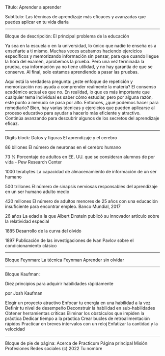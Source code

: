 Título: Aprender a aprender

Subtítulo: Las técnicas de aprendizaje más eficaces y avanzadas que puedes aplicar en tu vida diaria


___________________________
Bloque de descripción:
El principal problema de la educación

Ya sea en la escuela o en la universidad, lo único que nadie te enseña es a enseñarte a ti mismo. Muchas veces acabamos haciendo ejercicios específicos y memorizando información sin pensar, para que cuando llegue la hora del examen, aprobemos la prueba. Pero una vez terminada la prueba, esa información ya no tiene utilidad, y no hay garantía de que se conserve. Al final, solo estamos aprendiendo a pasar las pruebas.

Aquí está la verdadera pregunta: ¿este enfoque de repetición y memorización nos ayuda a comprender realmente la materia? El consenso académico actual es que no. En realidad, lo que es más importante que cualquier tema individual es saber cómo estudiar, pero por alguna razón, este punto a menudo se pasa por alto. Entonces, ¿qué podemos hacer para remediarlo?
Bien, hay varias técnicas y ejercicios que pueden aplicarse al proceso educativo para ayudar a hacerlo más eficiente y atractivo. Continúa avanzando para descubrir algunos de los secretos del aprendizaje eficaz.


___________________________
Digits block:
Datos y figuras
El aprendizaje y el cerebro

86 billones
El número de neuronas en el cerebro humano

73 %
Porcentaje de adultos en EE. UU. que se consideran alumnos de por vida - Pew Research Center

1000 terabytes
La capacidad de almacenamiento de información de un ser humano

500 trillones
El número de sinapsis nerviosas responsables del aprendizaje en un ser humano adulto medio

420 millones
El número de adultos menores de 25 años con una educación insuficiente para encontrar empleo. Banco Mundial, 2017

26 años
La edad a la que Albert Einstein publicó su innovador artículo sobre la relatividad especial

1885
Desarrollo de la curva del olvido

1897
Publicación de las investigaciones de Ivan Pavlov sobre el condicionamiento clásico

___________________________
Bloque Feynman:
La técnica Feynman
Aprender sin olvidar


___________________________
Bloque Kaufman:

Diez principios para adquirir habilidades rápidamente

por Josh Kaufman

Elegir un proyecto atractivo
Enfocar tu energía en una habilidad a la vez
Definir tu nivel de desempeño
Deconstruir la habilidad en sub-habilidades
Obtener herramientas críticas
Eliminar los obstáculos que impiden la práctica
Dedicar tiempo a la práctica
Crear bucles de retroalimentación rápidos
Practicar en breves intervalos con un reloj
Enfatizar la cantidad y la velocidad


___________________________
Bloque de pie de página:
Acerca de Practicum
Página principal
Misión
Profesiones
Redes sociales
(c) 2022 Tu nombre
